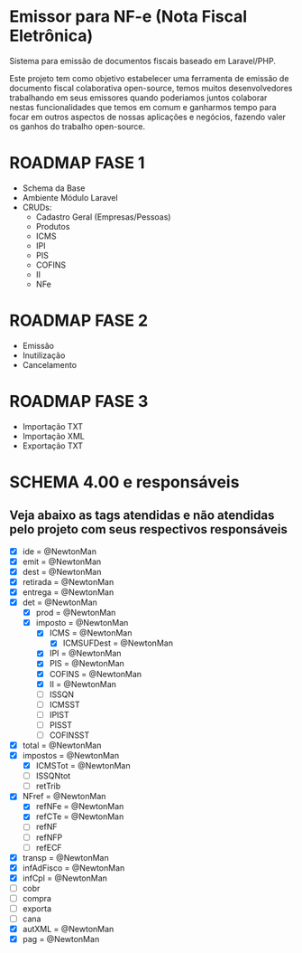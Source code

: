 # Emissor para NF-e (Nota Fiscal Eletrônica)
Sistema para emissão de documentos fiscais baseado em Laravel/PHP.

Este projeto tem como objetivo estabelecer uma ferramenta de emissão de documento fiscal colaborativa open-source, temos muitos desenvolvedores trabalhando em seus emissores quando poderiamos juntos colaborar nestas funcionalidades que temos em comum e ganharmos tempo para focar em outros aspectos de nossas aplicações e negócios, fazendo valer os ganhos do trabalho open-source.

# ROADMAP FASE 1
 - Schema da Base
 - Ambiente Módulo Laravel
 - CRUDs:
    - Cadastro Geral (Empresas/Pessoas)
    - Produtos
    - ICMS
    - IPI
    - PIS
    - COFINS
    - II
    - NFe

# ROADMAP FASE 2
 - Emissão
 - Inutilização
 - Cancelamento

# ROADMAP FASE 3
 - Importação TXT
 - Importação XML
 - Exportação TXT

# SCHEMA 4.00 e responsáveis
## Veja abaixo as tags atendidas e não atendidas pelo projeto com seus respectivos responsáveis
- [x] ide = @NewtonMan
- [x] emit = @NewtonMan
- [x] dest = @NewtonMan
- [x] retirada = @NewtonMan
- [x] entrega = @NewtonMan
- [x] det = @NewtonMan
    - [x] prod = @NewtonMan
    - [x] imposto = @NewtonMan
        - [x] ICMS = @NewtonMan
            - [x] ICMSUFDest = @NewtonMan
        - [x] IPI = @NewtonMan
        - [x] PIS = @NewtonMan
        - [x] COFINS = @NewtonMan
        - [x] II = @NewtonMan
        - [ ] ISSQN
        - [ ] ICMSST
        - [ ] IPIST
        - [ ] PISST
        - [ ] COFINSST
- [x] total = @NewtonMan
- [x] impostos = @NewtonMan
    - [x] ICMSTot = @NewtonMan
    - [ ] ISSQNtot
    - [ ] retTrib
- [x] NFref = @NewtonMan
    - [x] refNFe = @NewtonMan
    - [x] refCTe = @NewtonMan
    - [ ] refNF
    - [ ] refNFP
    - [ ] refECF
- [x] transp = @NewtonMan
- [x] infAdFisco = @NewtonMan
- [x] infCpl = @NewtonMan
- [ ] cobr
- [ ] compra
- [ ] exporta
- [ ] cana
- [x] autXML = @NewtonMan
- [x] pag = @NewtonMan
